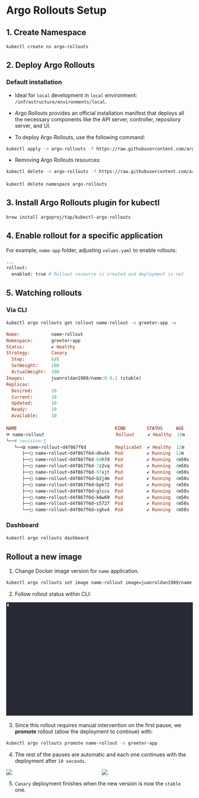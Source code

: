 # Argo Rollouts Setup

## 1. Create Namespace

```bash
kubectl create ns argo-rollouts
```

## 2. Deploy Argo Rollouts

### Default installation

- Ideal for `local` development in `local` environment: `/infrastructure/environments/local`.

- Argo Rollouts provides an official installation manifest that deploys all the necessary components like the API server, controller, repository server, and UI.

- To deploy Argo Rollouts, use the following command:

```bash
kubectl apply -n argo-rollouts -f https://raw.githubusercontent.com/argoproj/argo-rollouts/stable/manifests/install.yaml
```

- Removing Argo Rollouts resources:

```bash
kubectl delete -n argo-rollouts -f https://raw.githubusercontent.com/argoproj/argo-rollouts/stable/manifests/install.yaml

kubectl delete namespace argo-rollouts
```

## 3. Install Argo Rollouts plugin for kubectl

```bash
brew install argoproj/tap/kubectl-argo-rollouts
```

## 4. Enable rollout for a specific application

For example, `name-app` folder, adjusting `values.yaml` to enable rollouts:

```bash
...
rollout:
  enabled: true # Rollout resource is created and deployment is not
```

## 5. Watching rollouts

### Via CLI

```bash
kubectl argo rollouts get rollout name-rollout -n greeter-app -w
```

```ruby
Name:            name-rollout
Namespace:       greeter-app
Status:          ✔ Healthy
Strategy:        Canary
  Step:          8/8
  SetWeight:     100
  ActualWeight:  100
Images:          juanroldan1989/name:0.0.1 (stable)
Replicas:
  Desired:       10
  Current:       10
  Updated:       10
  Ready:         10
  Available:     10

NAME                                     KIND        STATUS     AGE    INFO
⟳ name-rollout                           Rollout     ✔ Healthy  15m
└──# revision:1
   └──⧉ name-rollout-d4f867f6d           ReplicaSet  ✔ Healthy  12m    stable
      ├──□ name-rollout-d4f867f6d-dkvkh  Pod         ✔ Running  12m    ready:1/1
      ├──□ name-rollout-d4f867f6d-64h7d  Pod         ✔ Running  4m50s  ready:1/1
      ├──□ name-rollout-d4f867f6d-7z2vq  Pod         ✔ Running  4m50s  ready:1/1
      ├──□ name-rollout-d4f867f6d-97xjt  Pod         ✔ Running  4m50s  ready:1/1
      ├──□ name-rollout-d4f867f6d-b2j4m  Pod         ✔ Running  4m50s  ready:1/1
      ├──□ name-rollout-d4f867f6d-bpk72  Pod         ✔ Running  4m50s  ready:1/1
      ├──□ name-rollout-d4f867f6d-glccs  Pod         ✔ Running  4m50s  ready:1/1
      ├──□ name-rollout-d4f867f6d-k6w69  Pod         ✔ Running  4m50s  ready:1/1
      ├──□ name-rollout-d4f867f6d-s5727  Pod         ✔ Running  4m50s  ready:1/1
      └──□ name-rollout-d4f867f6d-sghv4  Pod         ✔ Running  4m50s  ready:1/1
```

### Dashboard

```bash
kubectl argo rollouts dashboard
```

## Rollout a new image

1. Change Docker image version for `name` application.

```bash
kubectl argo rollouts set image name-rollout image=juanroldan1989/name:latest
```

2. Follow rollout status within CLI:

![](/argocd/rollout.gif)

3. Since this rollout requires manual intervention on the first pause, we **promote** rollout (allow the deployment to continue) with:

```bash
kubectl argo rollouts promote name-rollout -n greeter-app
```

4. The rest of the pauses are automatic and each one continues with the deployment after `10 seconds`.

<div style="display: flex; justify-content: space-around; align-items: center;">
  <img src="https://github.com/user-attachments/assets/e6fb8b66-589e-432b-862a-5bd9c2f70cef" width="405" style="margin-right: 10px;" />
  <img src="https://github.com/user-attachments/assets/37ee0908-3ddf-4dff-aabb-6bab21edfffa" width="403" />
</div>

5. `Canary` deployment finishes when the new version is now the `stable` one.

